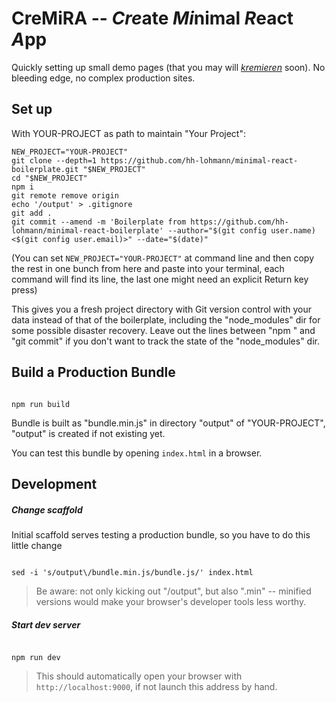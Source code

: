 # CreMiRA -- *Cre*ate *Mi*nimal *R*eact *A*pp

Quickly setting up small demo pages (that you may will *[kremieren](https://en.wiktionary.org/wiki/kremieren)* soon). No bleeding edge, no complex production sites.

## Set up

With YOUR-PROJECT as path to maintain "Your Project":

```
NEW_PROJECT="YOUR-PROJECT"
git clone --depth=1 https://github.com/hh-lohmann/minimal-react-boilerplate.git "$NEW_PROJECT"
cd "$NEW_PROJECT"
npm i
git remote remove origin
echo '/output' > .gitignore
git add .
git commit --amend -m 'Boilerplate from https://github.com/hh-lohmann/minimal-react-boilerplate' --author="$(git config user.name) <$(git config user.email)>" --date="$(date)"

```
(You can set `NEW_PROJECT="YOUR-PROJECT"` at command line and then copy the rest in one bunch from here and paste into your terminal, each command will find its line, the last one might need an explicit Return key press)

This gives you a fresh project directory with Git version control with your data instead of that of the boilerplate, including the "node_modules" dir for some possible disaster recovery. Leave out the lines between "npm " and "git commit" if you don't want to track the state of the "node_modules" dir.



## Build a Production Bundle

```

npm run build

```

Bundle is built as "bundle.min.js" in directory "output" of "YOUR-PROJECT", "output" is created if not existing yet.

You can test this bundle by opening `index.html` in a browser.


## Development

##### *Change scaffold*

Initial scaffold serves testing a production bundle, so you have to do this little change

```

sed -i 's/output\/bundle.min.js/bundle.js/' index.html

```


> Be aware: not only kicking out "/output", but also ".min" -- minified versions would make your browser's developer tools less worthy.



##### *Start dev server*

```

npm run dev

```

> This should automatically open your browser with `http://localhost:9000`, if not launch this address by hand.
